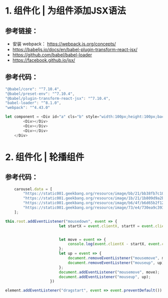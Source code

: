 # 1. 组件化 | 为组件添加JSX语法
## 参考链接：
* 安装 webpack： <https://webpack.js.org/concepts/>
* <https://babeljs.io/docs/en/babel-plugin-transform-react-jsx/>
* <https://github.com/babel/babel-loader>
* <https://facebook.github.io/jsx/>
## 参考代码：
```javascript
"@babel/core": "^7.10.4",
"@babel/preset-env": "^7.10.4",
"@babel/plugin-transform-react-jsx": "^7.10.4",
"babel-loader": "^8.1.0",
"webpack": "^4.43.0"
```

```javascript
let component = <Div id="a" cls="b" style="width:100px;height:100px;background-color:lightgreen">
        <Div></Div>
        <Div></Div>
        <Div></Div>
    </Div>
```

# 2. 组件化 | 轮播组件
## 参考代码：
```javascript
    carousel.data = [
        "https://static001.geekbang.org/resource/image/bb/21/bb38fb7c1073eaee1755f81131f11d21.jpg",
        "https://static001.geekbang.org/resource/image/1b/21/1b809d9a2bdf3ecc481322d7c9223c21.jpg",
        "https://static001.geekbang.org/resource/image/b6/4f/b6d65b2f12646a9fd6b8cb2b020d754f.jpg",
        "https://static001.geekbang.org/resource/image/73/e4/730ea9c393def7975deceb48b3eb6fe4.jpg"
    ];
```

```javascript
this.root.addEventListener("mousedown", event => {
                        let startX = event.clientX, startY = event.clientY;


                        let move = event => {
                            console.log(event.clientX - startX, event.clientX - startY);
                        };
                        let up = event => {
                            document.removeEventListener("mousemove", move);
                            document.removeEventListener("mouseup", up);
                        };
                        document.addEventListener("mousemove", move);
                        document.addEventListener("mouseup", up);
                    })

```

```javascript
element.addEventListener("dragstart", event => event.preventDefault())
```